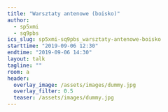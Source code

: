 ```yaml
---
title: "Warsztaty antenowe (boisko)"
author: 
  - sp5xmi
  - sq9pbs
ics_slug: sp5xmi-sq9pbs_warsztaty-antenowe-boisko
starttime: "2019-09-06 12:30"
endtime: "2019-09-06 14:30"
layout: talk
tagline: ""
room: a
header:
  overlay_image: /assets/images/dummy.jpg
  overlay_filter: 0.5
  teaser: /assets/images/dummy.jpg
---
```

